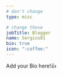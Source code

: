 ```yaml
---
# don't change
type: misc

# change these
jobTitle: Blogger
name: Sergius81
bio: true
icon: ":coffee:"
---
```


Add your Bio here!:+1: